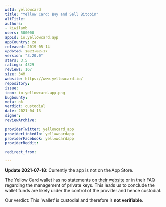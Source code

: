 ```yaml
---
wsId: yellowcard
title: "Yellow Card: Buy and Sell Bitcoin"
altTitle: 
authors:
- kiwilamb
users: 500000
appId: io.yellowcard.app
appCountry: za
released: 2019-05-14
updated: 2022-02-17
version: "3.20.0"
stars: 3.5
ratings: 4329
reviews: 167
size: 34M
website: https://www.yellowcard.io/
repository: 
issue: 
icon: io.yellowcard.app.png
bugbounty: 
meta: ok
verdict: custodial
date: 2021-04-13
signer: 
reviewArchive:

providerTwitter: yellowcard_app
providerLinkedIn: yellowcardapp
providerFacebook: yellowcardapp
providerReddit: 

redirect_from:

---
```


**Update 2021-07-18**: Currently the app is not on the App Store.

The Yellow Card wallet has no statements on [their website](https://yellowcard.io/) or in their FAQ regarding the management of private keys.
This leads us to conclude the wallet funds are likely under the control of the provider and hence custodial.

Our verdict: This 'wallet' is custodial and therefore is **not verifiable**.

